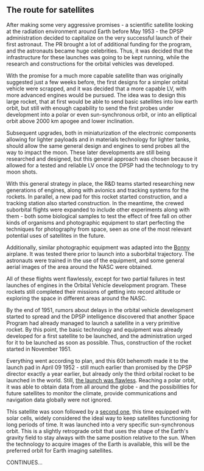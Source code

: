 
## The route for satellites

After making some very aggressive promises - a scientific satellite looking at the radiation environment around Earth before May 1953 - the DPSP administration decided to capitalize on the 
very successful launch of their first astronaut. The PR brought a lot of additional funding for the program, and the astronauts became huge celebrities. Thus, it was decided that the infrastructure for
these launches was going to be kept running, while the research and constructions for the orbital vehicles was developed. 

With the promise for a much more capable satellite than was originally suggested just a few weeks before, the first designs for a simpler orbital vehicle were scrapped, and it was decided that
a more capable LV, with more advanced engines would be pursued. The idea was to design this large rocket, that at first would be able to send basic satellites into low earth orbit, but still with 
enough capability to send the first probes under development into a polar or even sun-synchronous orbit, or into an elliptical orbit above 2000 km apogee and lower inclination.

Subsequent upgrades, both in miniaturization of the electronic components allowing for lighter payloads and in materials technology for lighter tanks, should allow the same general design and 
engines to send probes all the way to impact the moon. These later developments are still being researched and designed, but this general approach was chosen because it allowed for a tested and reliable 
LV once the DPSP had the technology to try moon shots.

With this general strategy in place, the R&D teams started researching new generations of engines, along with avionics and tracking systems for the rockets. In parallel, a new pad for this rocket started
construction, and a tracking station also started construction. In the meantime, the crewed suborbital flights were expanded to include other experiments along with them - both some biological samples to 
test the effect of free fall on other kinds of organisms and photographic equipment to start perfecting the techniques for photography from space, seen as one of the most relevant potential uses of
satellites in the future. 

Additionally, similar photographic equipment was adapted into the [Bonny](../lvs/bonny.md) airplane. It was tested there prior to launch into a suborbital trajectory. The astronauts were trained in 
the use of the equipment, and some general aerial images of the area around the NASC were obtained. 

All of these flights went flawlessly, except for two partial failures in test launches of engines in the Orbital Vehicle development program. These rockets still completed their missions of getting into
record altitude or exploring the space in different areas around the NASC. 

By the end of 1951, rumors about delays in the orbital vehicle development started to spread and the DPSP intelligence discovered that another Space Program had already managed to 
launch a satellite in a very primitive rocket. By this point, the basic technology and equipment was already developed for a first satellite to be launched, and the administration urged for it to be
launched as soon as possible. Thus, construction of the rocket started in November 1951. 

Everything went according to plan, and this 60t behemoth made it to the launch pad in April 09 1952 - still much earlier than promised by the DPSP director exactly a year earlier, but already only the third
orbital rocket to be launched in the world. Still, [the launch was flawless](../missions/first-orbit.md). Reaching a polar orbit, it was able to obtain data from all around the globe - and the possibilities for future satellites to monitor the 
climate, provide communications and navigation data globally were not ignored.

This satellite was soon followed by a [second one](../missions/sso-orbit.md), this time equipped with solar cells, widely considered the ideal way to keep satellites functioning for long periods of time. It was launched into a very
specific sun-synchronous orbit. This is a slightly retrograde orbit that uses the shape of the Earth's gravity field to stay always with the same position relative to the sun. When the technology to 
acquire images of the Earth is available, this will be the preferred orbit for Earth imaging satellites.

CONTINUES...

